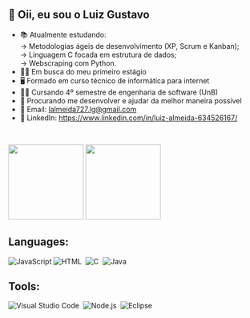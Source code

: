 ## 👋 Oii, eu sou o Luiz Gustavo

- 📚 Atualmente estudando:
<br/>  -> Metodologias ágeis de desenvolvimento (XP, Scrum e Kanban);
<br/>  -> Linguagem C focada em estrutura de dados;
<br/>  -> Webscraping com Python.
- 👨‍💻 Em busca do meu primeiro estágio
- 🖥 Formado em curso técnico de informática para internet
- 👨‍🎓 Cursando 4º semestre de engenharia de software (UnB)
- 🤝 Procurando me desenvolver e ajudar da melhor maneira possível
- 📩 Email: lalmeida727.lg@gmail.com
- 🏢 LinkedIn: https://www.linkedin.com/in/luiz-almeida-634526167/

<br>
<p align="left">
  <img height="150em" src="https://github-readme-stats-eight-theta.vercel.app/api/top-langs/?username=LuizGust4vo&layout=compact&langs_count=7&theme=chartreuse-dark"/>
  <img height="150em" src="https://github-readme-stats.vercel.app/api?username=LuizGust4vo&show_icons=true&theme=chartreuse-dark"/>
</p>
  
## Languages:
![JavaScript](https://img.shields.io/badge/javascript-%23323330.svg?style=for-the-badge&logo=javascript&logoColor=%23F7DF1E)
![HTML](https://img.shields.io/badge/-HTML-F0FFFF?style=for-the-badge&logo=html5)&nbsp;
![C](https://img.shields.io/badge/C-00599C?style=for-the-badge&logo=c%2B%2B&logoColor=white)&nbsp;
![Java](https://img.shields.io/badge/java-FF4500?style=for-the-badge&logo=openjdk&logoColor=white)
 
## Tools:
![Visual Studio Code](https://img.shields.io/badge/-Visual%20Studio%20Code-483D8B?style=for-the-badge&logo=visual-studio-code&logoColor=1E90FF&Color=8B0000)&nbsp;
![Node.js](https://img.shields.io/badge/-Node.js-43853D?style=for-the-badge&logo=node.js&logoColor=lime)&nbsp;
![Eclipse](https://img.shields.io/badge/Eclipse-FFFFFF.svg?style=for-the-badge&logo=Eclipse&logoColor=midnightblue)
